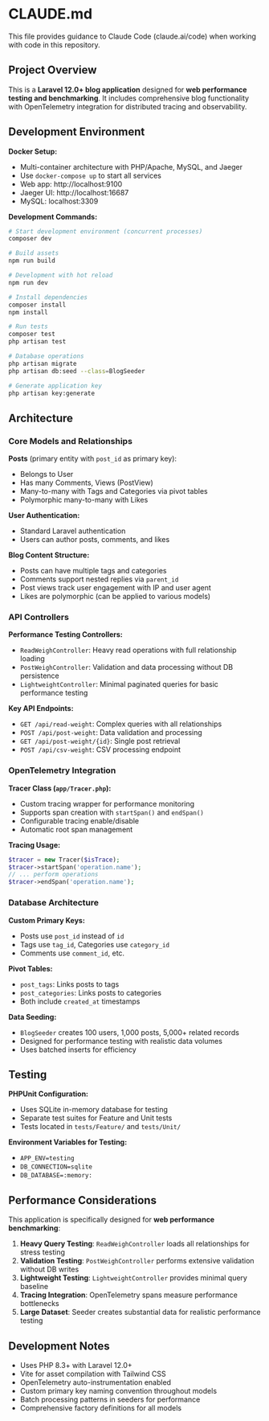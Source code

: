 # CLAUDE.md

This file provides guidance to Claude Code (claude.ai/code) when working with code in this repository.

## Project Overview

This is a **Laravel 12.0+ blog application** designed for **web performance testing and benchmarking**. It includes comprehensive blog functionality with OpenTelemetry integration for distributed tracing and observability.

## Development Environment

**Docker Setup:**
- Multi-container architecture with PHP/Apache, MySQL, and Jaeger
- Use `docker-compose up` to start all services
- Web app: http://localhost:9100
- Jaeger UI: http://localhost:16687
- MySQL: localhost:3309

**Development Commands:**
```bash
# Start development environment (concurrent processes)
composer dev

# Build assets
npm run build

# Development with hot reload
npm run dev

# Install dependencies
composer install
npm install

# Run tests
composer test
php artisan test

# Database operations
php artisan migrate
php artisan db:seed --class=BlogSeeder

# Generate application key
php artisan key:generate
```

## Architecture

### Core Models and Relationships

**Posts** (primary entity with `post_id` as primary key):
- Belongs to User
- Has many Comments, Views (PostView)
- Many-to-many with Tags and Categories via pivot tables
- Polymorphic many-to-many with Likes

**User Authentication:**
- Standard Laravel authentication
- Users can author posts, comments, and likes

**Blog Content Structure:**
- Posts can have multiple tags and categories
- Comments support nested replies via `parent_id`
- Post views track user engagement with IP and user agent
- Likes are polymorphic (can be applied to various models)

### API Controllers

**Performance Testing Controllers:**
- `ReadWeighController`: Heavy read operations with full relationship loading
- `PostWeighController`: Validation and data processing without DB persistence
- `LightweightController`: Minimal paginated queries for basic performance testing

**Key API Endpoints:**
- `GET /api/read-weight`: Complex queries with all relationships
- `POST /api/post-weight`: Data validation and processing
- `GET /api/post-weight/{id}`: Single post retrieval
- `POST /api/csv-weight`: CSV processing endpoint

### OpenTelemetry Integration

**Tracer Class (`app/Tracer.php`):**
- Custom tracing wrapper for performance monitoring
- Supports span creation with `startSpan()` and `endSpan()`
- Configurable tracing enable/disable
- Automatic root span management

**Tracing Usage:**
```php
$tracer = new Tracer($isTrace);
$tracer->startSpan('operation.name');
// ... perform operations
$tracer->endSpan('operation.name');
```

### Database Architecture

**Custom Primary Keys:**
- Posts use `post_id` instead of `id`
- Tags use `tag_id`, Categories use `category_id`
- Comments use `comment_id`, etc.

**Pivot Tables:**
- `post_tags`: Links posts to tags
- `post_categories`: Links posts to categories
- Both include `created_at` timestamps

**Data Seeding:**
- `BlogSeeder` creates 100 users, 1,000 posts, 5,000+ related records
- Designed for performance testing with realistic data volumes
- Uses batched inserts for efficiency

## Testing

**PHPUnit Configuration:**
- Uses SQLite in-memory database for testing
- Separate test suites for Feature and Unit tests
- Tests located in `tests/Feature/` and `tests/Unit/`

**Environment Variables for Testing:**
- `APP_ENV=testing`
- `DB_CONNECTION=sqlite`
- `DB_DATABASE=:memory:`

## Performance Considerations

This application is specifically designed for **web performance benchmarking**:

1. **Heavy Query Testing**: `ReadWeighController` loads all relationships for stress testing
2. **Validation Testing**: `PostWeighController` performs extensive validation without DB writes
3. **Lightweight Testing**: `LightweightController` provides minimal query baseline
4. **Tracing Integration**: OpenTelemetry spans measure performance bottlenecks
5. **Large Dataset**: Seeder creates substantial data for realistic performance testing

## Development Notes

- Uses PHP 8.3+ with Laravel 12.0+
- Vite for asset compilation with Tailwind CSS
- OpenTelemetry auto-instrumentation enabled
- Custom primary key naming convention throughout models
- Batch processing patterns in seeders for performance
- Comprehensive factory definitions for all models